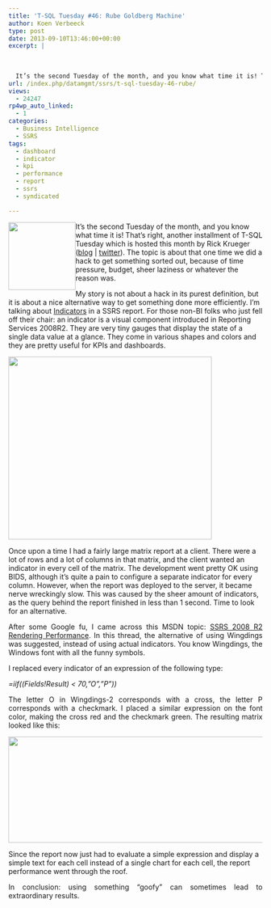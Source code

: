 ```yaml
---
title: 'T-SQL Tuesday #46: Rube Goldberg Machine'
author: Koen Verbeeck
type: post
date: 2013-09-10T13:46:00+00:00
excerpt: |
   
  
   
  It’s the second Tuesday of the month, and you know what time it is! That’s right, another installment of T-SQL Tuesday which is hosted this month by Rick Krueger (blog | twitter). The topic is about that one time we did a hack to get something s&hellip;
url: /index.php/datamgmt/ssrs/t-sql-tuesday-46-rube/
views:
  - 24247
rp4wp_auto_linked:
  - 1
categories:
  - Business Intelligence
  - SSRS
tags:
  - dashboard
  - indicator
  - kpi
  - performance
  - report
  - ssrs
  - syndicated

---
```

[<img style="float: left;" src="/wp-content/uploads/users/koenverbeeck/TSQL2sday37/TSQL2sday.PNG?mtime=1355209029" alt="" width="133" height="134" />][1]

<span style="text-align: justify;">It’s the second Tuesday of the month, and you know what time it is! That’s right, another installment of T-SQL Tuesday which is hosted this month by Rick Krueger (</span><a style="text-align: justify;" href="http://www.dataogre.com/">blog</a> <span style="text-align: justify;">| </span><a style="text-align: justify;" href="https://twitter.com/DataOgre">twitter</a><span style="text-align: justify;">). The topic is about that one time we did a hack to get something sorted out, because of time pressure, budget, sheer laziness or whatever the reason was.</span>

My story is not about a hack in its purest definition, but it is about a nice alternative way to get something done more efficiently. I’m talking about [Indicators][2] in a SSRS report. For those non-BI folks who just fell off their chair: an indicator is a visual component introduced in Reporting Services 2008R2. They are very tiny gauges that display the state of a single data value at a glance. They come in various shapes and colors and they are pretty useful for KPIs and dashboards.

[<img src="/wp-content/uploads/users/koenverbeeck/TSQL2sday46/indicators.PNG?mtime=1378820544" alt="" width="403" height="362" />][3]

<span style="text-align: justify;">Once upon a time I had a fairly large matrix report at a client. There were a lot of rows and a lot of columns in that matrix, and the client wanted an indicator in every cell of the matrix. The development went pretty OK using BIDS, although it’s quite a pain to configure a separate indicator for every column. However, when the report was deployed to the server, it became nerve wreckingly slow. This was caused by the sheer amount of indicators, as the query behind the report finished in less than 1 second. Time to look for an alternative.</span>

<p style="text-align: justify;">
  After some Google fu, I came across this MSDN topic: <a href="http://social.msdn.microsoft.com/Forums/sqlserver/en-US/e513aead-5787-4d97-8309-1eaf02a1c3d7/ssrs-2008-r2-rendering-performance">SSRS 2008 R2 Rendering Performance</a>. In this thread, the alternative of using Wingdings was suggested, instead of using actual indicators. You know Wingdings, the Windows font with all the funny symbols.
</p>

<p style="text-align: justify;">
  I replaced every indicator of an expression of the following type:
</p>

<p style="text-align: justify;">
  <em>=iif((Fields!Result) < 70,&#8221;O&#8221;,&#8221;P&#8221;))</em>
</p>

<p style="text-align: justify;">
  The letter O in Wingdings-2 corresponds with a cross, the letter P corresponds with a checkmark. I placed a similar expression on the font color, making the cross red and the checkmark green. The resulting matrix looked like this:
</p>

<p style="text-align: justify;">
  <a href="/media/users/koenverbeeck/TSQL2sday46/results.PNG?mtime=1378820544"><img src="/wp-content/uploads/users/koenverbeeck/TSQL2sday46/results.PNG?mtime=1378820544" alt="" width="563" height="210" /></a>
</p>

<span style="text-align: justify;">Since the report now just had to evaluate a simple expression and display a simple text for each cell instead of a single chart for each cell, the report performance went through the roof.</span>

<p style="text-align: justify;">
  In conclusion: using something “goofy” can sometimes lead to extraordinary results.
</p>

 [1]: http://www.dataogre.com/2013/09/02/t-sql-tuesday-46-rube-goldberg-machine/
 [2]: http://technet.microsoft.com/en-us/library/ee633651.aspx
 [3]: /media/users/koenverbeeck/TSQL2sday46/indicators.PNG?mtime=1378820544